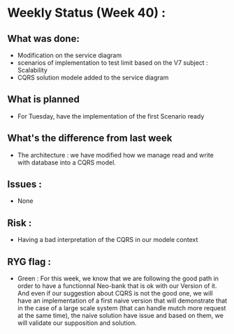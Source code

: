 # Weekly Status (Week 40) :

## What was done:

* Modification on the service diagram 
* scenarios of implementation to test limit based on the V7 subject : Scalability
* CQRS solution modele added to the service diagram

## What is planned

* For Tuesday, have the implementation of the first Scenario ready

## What's the difference from last week

* The architecture : we have modified how we manage read and write with database into a CQRS model.

## Issues : 

* None

## Risk : 

* Having a bad interpretation of the CQRS in our modele context

## RYG flag : 

* Green : For this week, we know that we are following the good path in order to have a functionnal
Neo-bank that is ok with our Version of it. And even if our suggestion about CQRS is not the good one,
we will have an implementation of a first naive version that will demonstrate that in the case of a
large scale system (that can handle mutch more request at the same time), the naive solution have issue
and based on them, we will validate our supposition and solution.

